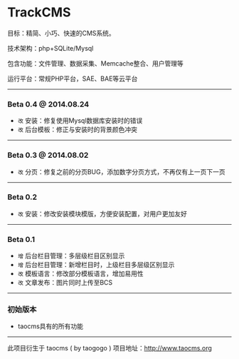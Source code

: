 # TrackCMS
目标：精简、小巧、快速的CMS系统。

技术架构：php+SQLite/Mysql

包含功能：文件管理、数据采集、Memcache整合、用户管理等

运行平台：常规PHP平台，SAE、BAE等云平台

-------------------------------------------------------

### Beta 0.4 @ 2014.08.24
+ `改` 安装：修复使用Mysql数据库安装时的错误
+ `改` 后台模板：修正与安装时的背景颜色冲突

-------------------------------------------------------

### Beta 0.3 @ 2014.08.02
+ `改` 分页：修复之前的分页BUG，添加数字分页方式，不再仅有上一页下一页

-------------------------------------------------------

### Beta 0.2
+ `改` 安装：修改安装模块模版，方便安装配置，对用户更加友好

-------------------------------------------------------

### Beta 0.1
+ `增` 后台栏目管理：多层级栏目区别显示
+ `增` 后台栏目管理：新增栏目时，上级栏目多层级区别显示
+ `改` 模板语言：修改部分模板语言，增加易用性
+ `改` 文章发布：图片同时上传至BCS

-------------------------------------------------------

### 初始版本
+ taocms具有的所有功能

-------------------------------------------------------

此项目衍生于 taocms ( by taogogo ) 项目地址：http://www.taocms.org